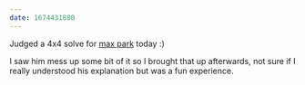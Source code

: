 ```yaml
---
date: 1674431880
---
```


Judged a 4x4 solve for [max park](https://www.worldcubeassociation.org/persons/2012PARK03) today :)

I saw him mess up some bit of it so I brought that up afterwards, not sure if I really understood his explanation but was a fun experience.
